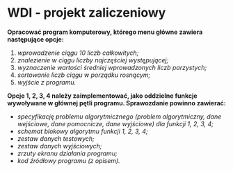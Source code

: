 # WDI - projekt zaliczeniowy

 **Opracować program komputerowy, którego menu główne zawiera następujące opcje:**
1. *wprowadzenie ciągu 10 liczb całkowitych;*
2. *znalezienie w ciągu liczby najczęściej występującej;*
3. *wyznaczenie wartości średniej wprowadzonych liczb parzystych;*
4. *sortowanie liczb ciągu w porządku rosnącym;*
5. *wyjście z programu.*

**Opcje 1, 2, 3, 4 należy zaimplementować, jako oddzielne funkcje wywoływane w głównej pętli programu.
Sprawozdanie powinno zawierać:**
- *specyfikację problemu algorytmicznego (problem algorytmiczny, dane wejściowe, dane pomocnicze, dane wyjściowe) dla funkcji 1, 2, 3, 4;*
- *schemat blokowy algorytmu funkcji  1, 2, 3, 4;*
- *zestaw danych testowych;*
- *zestaw danych wyjściowych;*
- *zrzuty ekranu działania programu;*
- *kod źródłowy programu (z opisem).*
